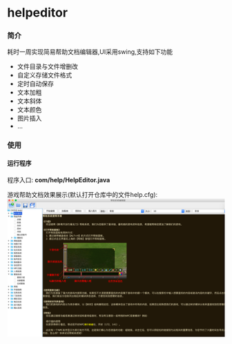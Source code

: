 helpeditor
==========

### 简介

耗时一周实现简易帮助文档编辑器,UI采用swing,支持如下功能

- 文件目录与文件增删改
- 自定义存储文件格式
- 定时自动保存
- 文本加粗
- 文本斜体
- 文本颜色
- 图片插入
- ...

### 使用

#### 运行程序

程序入口: **com/help/HelpEditor.java**

游戏帮助文档效果展示(默认打开仓库中的文件help.cfg):
![image](src/com/help/res/helptest1.png)
